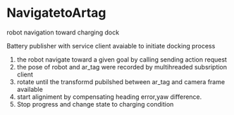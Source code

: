 # NavigatetoArtag
robot navigation toward charging dock 

Battery publisher with service client avaiable to initiate docking process
1) the robot navigate toward a given goal by calling sending action request
2) the pose of robot and ar_tag were recorded by multihreaded subsription client 
3) rotate until the transformd pubilshed between ar_tag and camera frame available
4) start aligniment by compensating heading error,yaw difference.
5) Stop progress and change state to charging condition
